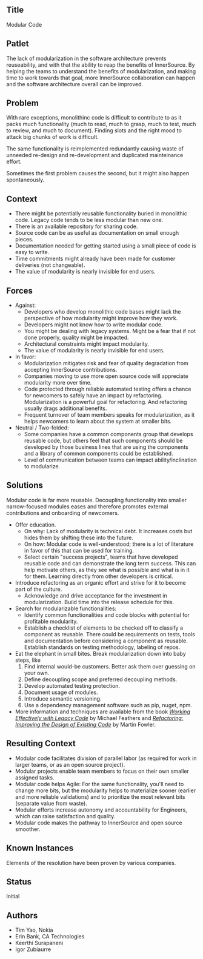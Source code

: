 ## Title

Modular Code

## Patlet

The lack of modularization in the software architecture prevents reuseability, and with that the ability to reap the benefits of InnerSource. By helping the teams to understand the benefits of modularization, and making time to work towards that goal, more InnerSource collaboration can happen and the software architecture overall can be improved.

## Problem

With rare exceptions, monolithinc code is difficult to contribute to as it packs much functionality (much to read, much to grasp, much to test, much to review, and much to document). Finding slots and the right mood to attack big chunks of work is difficult.

The same functionality is reimplemented redundantly causing waste of unneeded re-design and re-development and duplicated mainteinance effort.

Sometimes the first problem causes the second, but it might also happen spontaneously.

## Context

* There might be potentially reusable functionality buried in monolithic code. Legacy code tends to be less modular than new one.
* There is an available repository for sharing code.
* Source code can be as useful as documentation on small enough pieces.
* Documentation needed for getting started using a small piece of code is easy to write.
* Time commitments might already have been made for customer deliveries (not changeable).
* The value of modularity is nearly invisible for end users.

## Forces

* Against:
  * Developers who develop monolithic code bases might lack the perspective of how modularity might improve how they work.
  * Developers might not know how to write modular code.
  * You might be dealing with legacy systems. Might be a fear that if not done properly, quality might be impacted.
  * Architectural constraints might impact modularity.
  * The value of modularity is nearly invisible for end users.
* In favor:
  * Modularization mitigates risk and fear of quality degradation from accepting InnerSource contributions.
  * Companies moving to use more open source code will appreciate modularity more over time.
  * Code protected through reliable automated testing offers a chance for newcomers to safely have an impact by refactoring. Modularization is a powerful goal for refactoring. And refactoring usually drags additional benefits.
  * Frequent turnover of team members speaks for modularization, as it helps newcomers to learn about the system at smaller bits.
* Neutral / Two-folded:
  * Some companies have a common components group that develops reusable code, but others feel that such components should be developed by those business lines that are using the components and a library of common components could be established.
  * Level of communication between teams can impact ability/inclination to modularize.

## Solutions

Modular code is far more reusable. Decoupling functionality into smaller narrow-focused modules eases
and therefore promotes external contributions and onboarding of newcomers.

* Offer education.
  * On why: Lack of modularity is technical debt. It increases costs but hides them by shifting these into the future.
  * On how: Modular code is well-understood; there is a lot of literature in favor of this that can be used for training.
  * Select certain "success projects", teams that have developed reusable code and can demonstrate the long term success. This can help motivate others, as they see what is possible and what is in it for them. Learning directly from other developers is critical.
* Introduce refactoring as an organic effort and strive for it to become part of the culture.
  * Acknowledge and drive acceptance for the investment in modularization. Build time into the release schedule for this.
* Search for modularizable functionalities:
  * Identify common functionalities and code blocks with potential for profitable modularity.
  * Establish a checklist of elements to be checked off to classify a component as reusable.
    There could be requirements on tests, tools and documentation before considering a component as reusable.
    Establish standards on testing methodology, labeling of repos.
* Eat the elephant in small bites. Break modularization down into baby steps, like
  1. Find internal would-be customers. Better ask them over guessing on your own.
  1. Define decoupling scope and preferred decoupling methods.
  1. Develop automated testing protection.
  1. Document usage of modules.
  1. Introduce semantic versioning.
  1. Use a dependency management software such as pip, nuget, npm.
* More information and techniques are available from the book *[Working Effectively with Legacy Code](https://www.oreilly.com/library/view/working-effectively-with/0131177052/)* by Michael Feathers and *[Refactoring: Improving the Design of Existing Code](https://martinfowler.com/books/refactoring.html)* by Martin Fowler.

## Resulting Context

* Modular code facilitates division of parallel labor (as required for work in larger teams, or as an open source project).
* Modular projects enable team members to focus on their own smaller assigned tasks.
* Modular code helps Agile: For the same functionality, you'll need to change more bits, but the modularity helps to materialize sooner (earlier and more reliable validations) and to prioritize the most relevant bits (separate value from waste).
* Modular efforts increase autonomy and accountability for Engineers, which can raise satisfaction and quality.
* Modular code makes the pathway to InnerSource and open source smoother.

## Known Instances

Elements of the resolution have been proven by various companies.

## Status

Initial

## Authors  

* Tim Yao, Nokia
* Erin Bank, CA Technologies
* Keerthi Surapaneni
* Igor Zubiaurre
